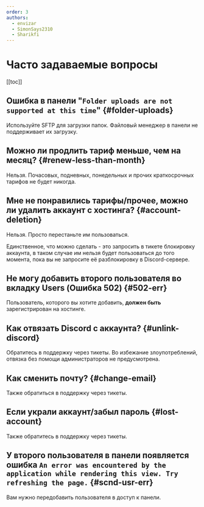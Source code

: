 ```yaml
---
order: 3
authors:
  - envizar
  - SimonSays2310
  - Sharikfi
---
```


# Часто задаваемые вопросы

[[toc]]

## Ошибка в панели "`Folder uploads are not supported at this time`" {#folder-uploads}

Используйте SFTP для загрузки папок. Файловый менеджер в панели не поддерживает их загрузку.

## Можно ли продлить тариф меньше, чем на месяц? {#renew-less-than-month}

Нельзя. Почасовых, подневных, понедельных и прочих краткосрочных тарифов не будет никогда.

## Мне не понравились тарифы/прочее, можно ли удалить аккаунт с хостинга? {#account-deletion}

Нельзя. Просто перестаньте им пользоваться.

Единственное, что можно сделать - это запросить в тикете блокировку аккаунта, в таком случае им нельзя будет пользоваться до того момента, пока вы не запросите её разблокировку в Discord-сервере.

## Не могу добавить второго пользователя во вкладку Users (Ошибка 502) {#502-err}

Пользователь, которого вы хотите добавить, **должен быть** зарегистрирован на хостинге.

## Как отвязать Discord с аккаунта? {#unlink-discord}

Обратитесь в поддержку через тикеты. Во избежание злоупотреблений, отвязка без помощи администраторов не предусмотрена.

## Как сменить почту? {#change-email}

Также обратиться в поддержку через тикеты.

## Если украли аккаунт/забыл пароль {#lost-account}

Также обратитесь в поддержку через тикеты.

## У второго пользователя в панели появляется ошибка `An error was encountered by the application while rendering this view. Try refreshing the page.` {#scnd-usr-err}

Вам нужно передобавить пользователя в доступ к панели.
